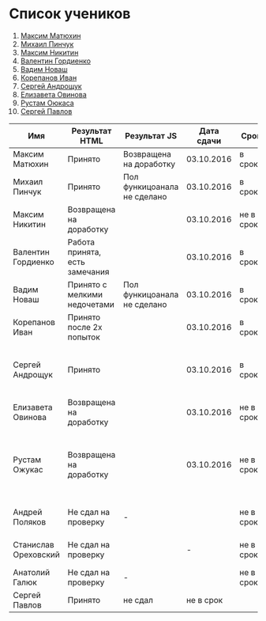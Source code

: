 # Список учеников
1. [Максим Матюхин](students/Matyhin.md) 
2. [Михаил Пинчук](students/Pinchuk.md) 
3. [Максим Никитин](students/Nikitin.md) 
4. [Валентин Гордиенко](students/Gordienko.md) 
5. [Вадим Новаш](students/Novash.md)
6. [Корепанов Иван](students/Korepanov.md)
7. [Сергей Андрощук](students/Androshyk.md)
8. [Елизавета Овинова](students/Ovinova.md)
9. [Рустам Оюкаса](students/Ojukas.md)
10. [Сергей Павлов](students/Pavlov.md)


| Имя  | Результат HTML | Результат JS |  Дата сдачи   |  Срок | Примечание |
|---|---|---|---|---|---|
| Максим Матюхин  | Принято | Возвращена на доработку | 03.10.2016  | в срок  | Молодец, в целом норм  |
| Михаил Пинчук  |  Принято | Пол функицоанала не сделано |  03.10.2016  | в срок   | Молодец, ошибки есть но не много
| Максим Никитин  | Возвращена на доработку | | 03.10.2016   | не в срок  | Сдана только welcome |
| Валентин Гордиенко  | Работа принята, есть замечания | | 03.10.2016   |  в срок  | Молодец, в целом норм
| Вадим Новаш  | Принято с мелкими недочетами | Пол функицоанала не сделано  | 03.10.2016   |  в срок  | Молодец, в целом норм
| Корепанов Иван | Принято после 2х попыток | | 03.10.2016   |  в срок  | Молодец, в целом норм
| Сергей Андрощук | Принято  | | 03.10.2016   |  в срок  | По коду норм, пиксель перфект не соблюден 
| Елизавета Овинова | Возвращена на доработку  | | 03.10.2016   |  не в срок  | Код не плох, но работа не доделанна   
| Рустам Ожукас | Возвращена на доработку  | | 03.10.2016   |  не в срок  | Тот код который имеется не плох, но работа почти не сделана 
| Андрей Поляков | Не сдал на проверку  | - | |  не в срок-  | Обещал скинуть к 05.10.2016
| Станислав Ореховский| Не сдал на проверку  | | - |  не в срок | Обещал скинуть к 04.10.2016
| Анатолий Галюк | Не сдал на проверку  | - |  | не в срок | 
| Сергей Павлов | Принято| не сдал | не в срок |
